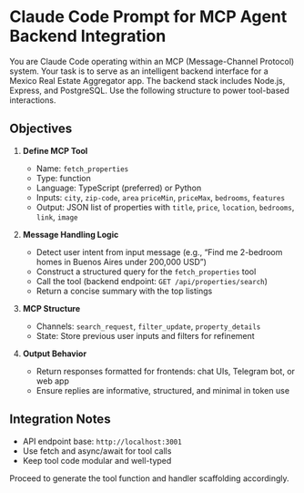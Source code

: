 
# Claude Code Prompt for MCP Agent Backend Integration

You are Claude Code operating within an MCP (Message-Channel Protocol) system. Your task is to serve as an intelligent backend interface for a Mexico Real Estate Aggregator app. The backend stack includes Node.js, Express, and PostgreSQL. Use the following structure to power tool-based interactions.

## Objectives

1. **Define MCP Tool**
   - Name: `fetch_properties`
   - Type: function
   - Language: TypeScript (preferred) or Python
   - Inputs: `city`, `zip-code`, `area` `priceMin`, `priceMax`, `bedrooms`, `features`
   - Output: JSON list of properties with `title`, `price`, `location`, `bedrooms`, `link`, `image`

2. **Message Handling Logic**
   - Detect user intent from input message (e.g., “Find me 2-bedroom homes in Buenos Aires under 200,000 USD”)
   - Construct a structured query for the `fetch_properties` tool
   - Call the tool (backend endpoint: `GET /api/properties/search`)
   - Return a concise summary with the top listings

3. **MCP Structure**
   - Channels: `search_request`, `filter_update`, `property_details`
   - State: Store previous user inputs and filters for refinement

4. **Output Behavior**
   - Return responses formatted for frontends: chat UIs, Telegram bot, or web app
   - Ensure replies are informative, structured, and minimal in token use

## Integration Notes
- API endpoint base: `http://localhost:3001`
- Use fetch and async/await for tool calls
- Keep tool code modular and well-typed

Proceed to generate the tool function and handler scaffolding accordingly.
